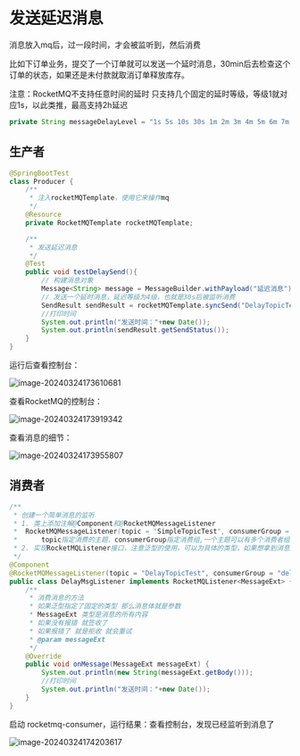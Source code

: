 # 发送延迟消息

消息放入mq后，过一段时间，才会被监听到，然后消费

比如下订单业务，提交了一个订单就可以发送一个延时消息，30min后去检查这个订单的状态，如果还是未付款就取消订单释放库存。

注意：RocketMQ不支持任意时间的延时 只支持几个固定的延时等级，等级1就对应1s，以此类推，最高支持2h延迟

```java
private String messageDelayLevel = "1s 5s 10s 30s 1m 2m 3m 4m 5m 6m 7m 8m 9m 10m 20m 30m 1h 2h";
```

## 生产者

```java
@SpringBootTest
class Producer {
    /**
     * 注入rocketMQTemplate，使用它来操作mq
     */
    @Resource
    private RocketMQTemplate rocketMQTemplate;

    /**
     * 发送延迟消息
     */
    @Test
    public void testDelaySend(){
        // 构建消息对象
        Message<String> message = MessageBuilder.withPayload("延迟消息").build();
        // 发送一个延时消息，延迟等级为4级，也就是30s后被监听消费
        SendResult sendResult = rocketMQTemplate.syncSend("DelayTopicTest", message, 2000, 4);
        //打印时间
        System.out.println("发送时间："+new Date());
        System.out.println(sendResult.getSendStatus());
    }
}
```

运行后查看控制台：

![image-20240324173610681](https://cdn.jsdelivr.net/gh/letengzz/tc2/img202403241736152.png)

查看RocketMQ的控制台：

![image-20240324173919342](https://cdn.jsdelivr.net/gh/letengzz/tc2/img202403241739777.png)

查看消息的细节：

![image-20240324173955807](https://cdn.jsdelivr.net/gh/letengzz/tc2/img202403241739845.png)

## 消费者

```java
/**
 * 创建一个简单消息的监听
 * 1. 类上添加注解@Component和@RocketMQMessageListener
 *  RocketMQMessageListener(topic = "SimpleTopicTest", consumerGroup = "simple-consumer-group")
 *      topic指定消费的主题，consumerGroup指定消费组,一个主题可以有多个消费者组,一个消息可以被多个不同的组的消费者都消费
 * 2. 实现RocketMQListener接口，注意泛型的使用，可以为具体的类型，如果想拿到消息的其他参数可以写成MessageExt
 */
@Component
@RocketMQMessageListener(topic = "DelayTopicTest", consumerGroup = "delay-consumer-group")
public class DelayMsgListener implements RocketMQListener<MessageExt> {
    /**
     * 消费消息的方法
     * 如果泛型指定了固定的类型 那么消息体就是参数
     * MessageExt 类型是消息的所有内容
     * 如果没有报错 就签收了
     * 如果报错了 就是拒收 就会重试
     * @param messageExt
     */
    @Override
    public void onMessage(MessageExt messageExt) {
        System.out.println(new String(messageExt.getBody()));
        //打印时间
        System.out.println("发送时间："+new Date());
    }
}
```

启动 rocketmq-consumer，运行结果：查看控制台，发现已经监听到消息了

![image-20240324174203617](https://cdn.jsdelivr.net/gh/letengzz/tc2/img202403241742416.png)
